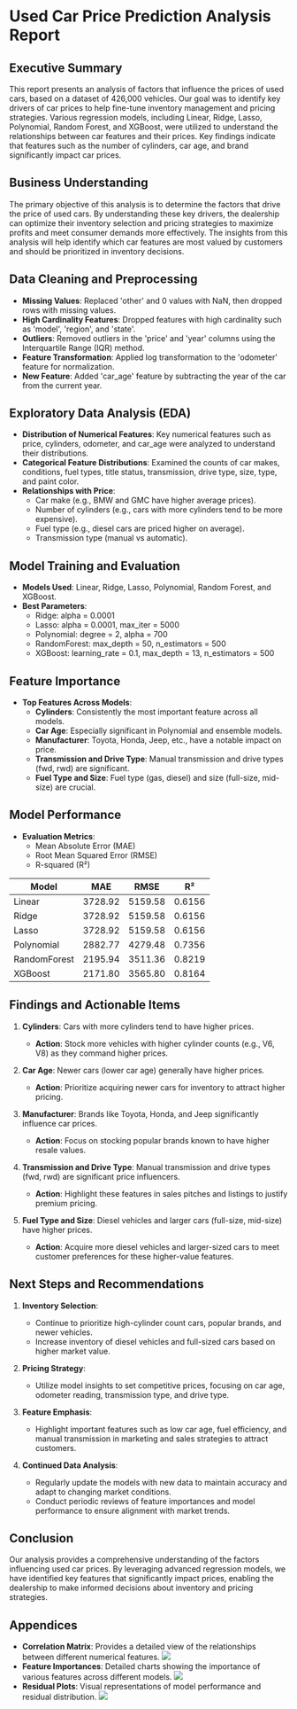 # Used Car Price Prediction Analysis Report
## Executive Summary
This report presents an analysis of factors that influence the prices of used cars, based on a dataset of 426,000 vehicles. Our goal was to identify key drivers of car prices to help fine-tune inventory management and pricing strategies. Various regression models, including Linear, Ridge, Lasso, Polynomial, Random Forest, and XGBoost, were utilized to understand the relationships between car features and their prices. Key findings indicate that features such as the number of cylinders, car age, and brand significantly impact car prices.

## Business Understanding
The primary objective of this analysis is to determine the factors that drive the price of used cars. By understanding these key drivers, the dealership can optimize their inventory selection and pricing strategies to maximize profits and meet consumer demands more effectively. The insights from this analysis will help identify which car features are most valued by customers and should be prioritized in inventory decisions.

## Data Cleaning and Preprocessing
- **Missing Values**: Replaced 'other' and 0 values with NaN, then dropped rows with missing values.
- **High Cardinality Features**: Dropped features with high cardinality such as 'model', 'region', and 'state'.
- **Outliers**: Removed outliers in the 'price' and 'year' columns using the Interquartile Range (IQR) method.
- **Feature Transformation**: Applied log transformation to the 'odometer' feature for normalization.
- **New Feature**: Added 'car_age' feature by subtracting the year of the car from the current year.

## Exploratory Data Analysis (EDA)
- **Distribution of Numerical Features**: Key numerical features such as price, cylinders, odometer, and car_age were analyzed to understand their distributions.
- **Categorical Feature Distributions**: Examined the counts of car makes, conditions, fuel types, title status, transmission, drive type, size, type, and paint color.
- **Relationships with Price**: 
  - Car make (e.g., BMW and GMC have higher average prices).
  - Number of cylinders (e.g., cars with more cylinders tend to be more expensive).
  - Fuel type (e.g., diesel cars are priced higher on average).
  - Transmission type (manual vs automatic).

## Model Training and Evaluation
- **Models Used**: Linear, Ridge, Lasso, Polynomial, Random Forest, and XGBoost.
- **Best Parameters**:
  - Ridge: alpha = 0.0001
  - Lasso: alpha = 0.0001, max_iter = 5000
  - Polynomial: degree = 2, alpha = 700
  - RandomForest: max_depth = 50, n_estimators = 500
  - XGBoost: learning_rate = 0.1, max_depth = 13, n_estimators = 500

## Feature Importance
- **Top Features Across Models**:
  - **Cylinders**: Consistently the most important feature across all models.
  - **Car Age**: Especially significant in Polynomial and ensemble models.
  - **Manufacturer**: Toyota, Honda, Jeep, etc., have a notable impact on price.
  - **Transmission and Drive Type**: Manual transmission and drive types (fwd, rwd) are significant.
  - **Fuel Type and Size**: Fuel type (gas, diesel) and size (full-size, mid-size) are crucial.

## Model Performance
- **Evaluation Metrics**:
  - Mean Absolute Error (MAE)
  - Root Mean Squared Error (RMSE)
  - R-squared (R²)

| Model         | MAE          | RMSE         | R²        |
|---------------|--------------|--------------|-----------|
| Linear        | 3728.92      | 5159.58      | 0.6156    |
| Ridge         | 3728.92      | 5159.58      | 0.6156    |
| Lasso         | 3728.92      | 5159.58      | 0.6156    |
| Polynomial    | 2882.77      | 4279.48      | 0.7356    |
| RandomForest  | 2195.94      | 3511.36      | 0.8219    |
| XGBoost       | 2171.80      | 3565.80      | 0.8164    |

## Findings and Actionable Items
1. **Cylinders**: Cars with more cylinders tend to have higher prices. 
   - **Action**: Stock more vehicles with higher cylinder counts (e.g., V6, V8) as they command higher prices.

2. **Car Age**: Newer cars (lower car age) generally have higher prices.
   - **Action**: Prioritize acquiring newer cars for inventory to attract higher pricing.

3. **Manufacturer**: Brands like Toyota, Honda, and Jeep significantly influence car prices.
   - **Action**: Focus on stocking popular brands known to have higher resale values.

4. **Transmission and Drive Type**: Manual transmission and drive types (fwd, rwd) are significant price influencers.
   - **Action**: Highlight these features in sales pitches and listings to justify premium pricing.

5. **Fuel Type and Size**: Diesel vehicles and larger cars (full-size, mid-size) have higher prices.
   - **Action**: Acquire more diesel vehicles and larger-sized cars to meet customer preferences for these higher-value features.

## Next Steps and Recommendations
1. **Inventory Selection**:
   - Continue to prioritize high-cylinder count cars, popular brands, and newer vehicles.
   - Increase inventory of diesel vehicles and full-sized cars based on higher market value.

2. **Pricing Strategy**:
   - Utilize model insights to set competitive prices, focusing on car age, odometer reading, transmission type, and drive type.

3. **Feature Emphasis**:
   - Highlight important features such as low car age, fuel efficiency, and manual transmission in marketing and sales strategies to attract customers.

4. **Continued Data Analysis**:
   - Regularly update the models with new data to maintain accuracy and adapt to changing market conditions.
   - Conduct periodic reviews of feature importances and model performance to ensure alignment with market trends.

## Conclusion
Our analysis provides a comprehensive understanding of the factors influencing used car prices. By leveraging advanced regression models, we have identified key features that significantly impact prices, enabling the dealership to make informed decisions about inventory and pricing strategies.

## Appendices
- **Correlation Matrix**: Provides a detailed view of the relationships between different numerical features.
![](./images/correlation-matrix.png)
- **Feature Importances**: Detailed charts showing the importance of various features across different models.
![](./images/feature-importance.png)
- **Residual Plots**: Visual representations of model performance and residual distribution.
![](./images/residual-plots.png)
